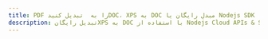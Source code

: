 ---title: PDF را به  تبدیل کنیدDOC، XPS به DOC مبدل رایگان یا Nodejs SDKdescription: تبدیل رایگانXPS به DOC با استفاده از Nodejs Cloud APIs & SDK همچنین اسناد PDF را در Cloud ایجاد، ویرایش و رندر کنید.---